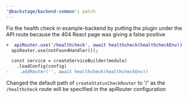 ```yaml
---
'@backstage/backend-common': patch
---
```


Fix the health check in example-backend by putting the plugin under the API route because the 404 React page was giving a false positive

```diff
+  apiRouter.use('/healthcheck', await healthcheck(healthcheckEnv))
  apiRouter.use(notFoundHandler());

  const service = createServiceBuilder(module)
    .loadConfig(config)
-    .addRouter('', await healthcheck(healthcheckEnv))
```

Changed the default path of `createStatusCheckRouter` to '/' as the `/healthcheck` route will be specified in the apiRouter configuration
